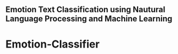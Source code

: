 ## Emotion Text Classification using Nautural Language Processing and Machine Learning
# Emotion-Classifier

